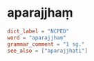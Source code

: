 # aparajjhaṃ

``` toml
dict_label = "NCPED"
word = "aparajjhaṃ"
grammar_comment = "1 sg."
see_also = ["aparajjhati"]
```

